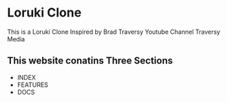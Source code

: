 # Loruki Clone
This is a Loruki Clone Inspired by Brad Traversy Youtube Channel Traversy Media

## This website conatins Three Sections
* INDEX
* FEATURES
* DOCS